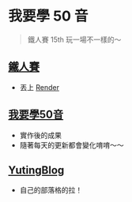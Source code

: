 # 我要學 50 音


> 鐵人賽 15th 玩一場不一樣的～


## [鐵人賽](https://ithelp.ithome.com.tw/users/20129426/articles)

- 丟上 [Render](https://render.com/)

## [我要學50音](https://tim-learning-japanese.onrender.com/)

- 實作後的成果
- 隨著每天的更新都會變化唷唷～～

## [YutingBlog](https://yuting3656.github.io/yutingblog/)

- 自己的部落格的拉！
